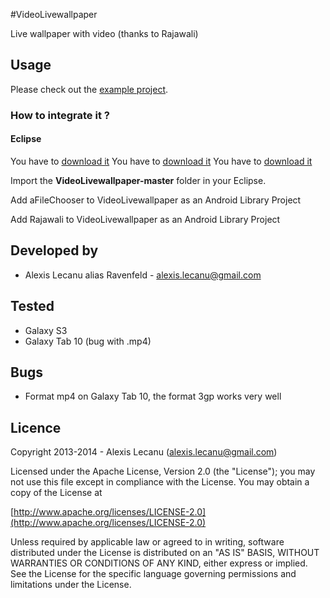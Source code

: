#VideoLivewallpaper


Live wallpaper with video (thanks to Rajawali)


## Usage

Please check out the [example project](https://github.com/ravenfeld/VideoLivewallpaper/tree/master).


### How to integrate it ?

#### Eclipse
 You have to [download it](https://github.com/ravenfeld/VideoLivewallpaper/archive/master.zip) 
 You have to [download it](https://github.com/ravenfeld/aFileChooser/archive/dev.zip) 
 You have to [download it](https://github.com/ravenfeld/Rajawali/archive/master.zip) 
 
 Import the **VideoLivewallpaper-master** folder in your Eclipse.
 
 Add aFileChooser to VideoLivewallpaper as an Android Library Project

 Add Rajawali to VideoLivewallpaper as an Android Library Project
   
## Developed by
  * Alexis Lecanu alias Ravenfeld - [alexis.lecanu@gmail.com](mailto:alexis.lecanu@gmail.com)
    
## Tested 
  * Galaxy S3
  * Galaxy Tab 10 (bug with .mp4) 
    
## Bugs
  * Format mp4 on Galaxy Tab 10, the format 3gp works very well	
  
## Licence
    
Copyright 2013-2014 - Alexis Lecanu ([alexis.lecanu@gmail.com](mailto:alexis.lecanu@gmail.com))
    
Licensed under the Apache License, Version 2.0 (the "License"); you may not
use this file except in compliance with the License. You may obtain a copy of
the License at

  [http://www.apache.org/licenses/LICENSE-2.0](http://www.apache.org/licenses/LICENSE-2.0)
    
Unless required by applicable law or agreed to in writing, software
distributed under the License is distributed on an "AS IS" BASIS, WITHOUT
WARRANTIES OR CONDITIONS OF ANY KIND, either express or implied. See the
License for the specific language governing permissions and limitations under
the License.
